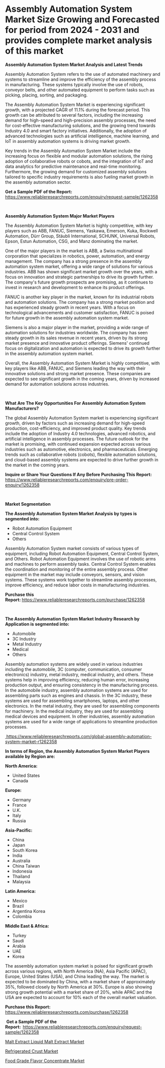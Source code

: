 <p><h1>Assembly Automation System Market Size Growing and Forecasted for period from 2024 - 2031 and provides complete market analysis of this market</h1></p><p><strong>Assembly Automation System Market Analysis and Latest Trends</strong></p>
<p><p>Assembly Automation System refers to the use of automated machinery and systems to streamline and improve the efficiency of the assembly process in manufacturing. These systems typically involve the use of robots, conveyor belts, and other automated equipment to perform tasks such as picking, placing, sorting, and packaging.</p><p>The Assembly Automation System Market is experiencing significant growth, with a projected CAGR of 11.1% during the forecast period. This growth can be attributed to several factors, including the increasing demand for high-speed and high-precision assembly processes, the need for cost-effective manufacturing solutions, and the growing trend towards Industry 4.0 and smart factory initiatives. Additionally, the adoption of advanced technologies such as artificial intelligence, machine learning, and IoT in assembly automation systems is driving market growth.</p><p>Key trends in the Assembly Automation System Market include the increasing focus on flexible and modular automation solutions, the rising adoption of collaborative robots or cobots, and the integration of IoT and data analytics for predictive maintenance and real-time monitoring. Furthermore, the growing demand for customized assembly solutions tailored to specific industry requirements is also fueling market growth in the assembly automation sector.</p></p>
<p><strong>Get a Sample PDF of the Report:&nbsp;</strong> <a href="https://www.reliableresearchreports.com/enquiry/request-sample/1262358">https://www.reliableresearchreports.com/enquiry/request-sample/1262358</a></p>
<p>&nbsp;</p>
<p><strong>Assembly Automation System Major Market Players</strong></p>
<p><p>The Assembly Automation System Market is highly competitive, with key players such as ABB, FANUC, Siemens, Yaskawa, Emerson, Kuka, Rockwell Automation, Dürr Group, Stäubli International, SCHUNK, Universal Robots, Epson, Estun Automation, CSG, and Manz dominating the market.</p><p>One of the major players in the market is ABB, a Swiss multinational corporation that specializes in robotics, power, automation, and energy management. The company has a strong presence in the assembly automation system market, offering a wide range of solutions for various industries. ABB has shown significant market growth over the years, with a focus on innovation and strategic partnerships to drive its growth further. The company's future growth prospects are promising, as it continues to invest in research and development to enhance its product offerings.</p><p>FANUC is another key player in the market, known for its industrial robots and automation solutions. The company has a strong market position and has experienced steady growth in recent years. With a focus on technological advancements and customer satisfaction, FANUC is poised for future growth in the assembly automation system market.</p><p>Siemens is also a major player in the market, providing a wide range of automation solutions for industries worldwide. The company has seen steady growth in its sales revenue in recent years, driven by its strong market presence and innovative product offerings. Siemens' continued focus on digitalization and automation is expected to drive its growth further in the assembly automation system market.</p><p>Overall, the Assembly Automation System Market is highly competitive, with key players like ABB, FANUC, and Siemens leading the way with their innovative solutions and strong market presence. These companies are expected to see significant growth in the coming years, driven by increased demand for automation solutions across industries.</p></p>
<p>&nbsp;</p>
<p><strong>What Are The Key Opportunities For Assembly Automation System Manufacturers?</strong></p>
<p><p>The global Assembly Automation System market is experiencing significant growth, driven by factors such as increasing demand for high-speed production, cost-efficiency, and improved product quality. Key trends include the adoption of Industry 4.0 technologies, advanced robotics, and artificial intelligence in assembly processes. The future outlook for the market is promising, with continued expansion expected across various industries such as automotive, electronics, and pharmaceuticals. Emerging trends such as collaborative robots (cobots), flexible automation solutions, and cloud-based assembly systems are expected to drive further growth in the market in the coming years.</p></p>
<p><strong>Inquire or Share Your Questions If Any Before Purchasing This Report:</strong> <a href="https://www.reliableresearchreports.com/enquiry/pre-order-enquiry/1262358">https://www.reliableresearchreports.com/enquiry/pre-order-enquiry/1262358</a></p>
<p>&nbsp;</p>
<p><strong>Market Segmentation</strong></p>
<p><strong>The Assembly Automation System Market Analysis by types is segmented into:</strong></p>
<p><ul><li>Robot Automation Equipment</li><li>Central Control System</li><li>Others</li></ul></p>
<p><p>Assembly Automation System market consists of various types of equipment, including Robot Automation Equipment, Central Control System, and Others. Robot Automation Equipment involves the use of robotic arms and machines to perform assembly tasks. Central Control System enables the coordination and monitoring of the entire assembly process. Other equipment in the market may include conveyors, sensors, and vision systems. These systems work together to streamline assembly processes, improve efficiency, and reduce labor costs in manufacturing industries.</p></p>
<p><strong>Purchase this Report:&nbsp;</strong><a href="https://www.reliableresearchreports.com/purchase/1262358">https://www.reliableresearchreports.com/purchase/1262358</a></p>
<p>&nbsp;</p>
<p><strong>The Assembly Automation System Market Industry Research by Application is segmented into:</strong></p>
<p><ul><li>Automobile</li><li>3C Industry</li><li>Metal Industry</li><li>Medical</li><li>Others</li></ul></p>
<p><p>Assembly automation systems are widely used in various industries including the automobile, 3C (computer, communication, consumer electronics) industry, metal industry, medical industry, and others. These systems help in improving efficiency, reducing human error, increasing production output, and ensuring consistency in the manufacturing process. In the automobile industry, assembly automation systems are used for assembling parts such as engines and chassis. In the 3C industry, these systems are used for assembling smartphones, laptops, and other electronics. In the metal industry, they are used for assembling components for machinery. In the medical industry, they are used for assembling medical devices and equipment. In other industries, assembly automation systems are used for a wide range of applications to streamline production processes.</p></p>
<p><a href="https://www.reliableresearchreports.com/global-assembly-automation-system-market-r1262358">&nbsp;https://www.reliableresearchreports.com/global-assembly-automation-system-market-r1262358</a></p>
<p><strong>In terms of Region, the Assembly Automation System Market Players available by Region are:</strong></p>
<p>
    <p> <strong> North America: </strong>
        <ul>
            <li>United States</li>
            <li>Canada</li>
        </ul>
        </p> 
    <p> <strong> Europe: </strong>
        <ul>
            <li>Germany</li>
            <li>France</li>
            <li>U.K.</li>
            <li>Italy</li>
            <li>Russia</li>
        </ul>
        </p> 
    <p> <strong> Asia-Pacific: </strong>
        <ul>
            <li>China</li>
            <li>Japan</li>
            <li>South Korea</li>
            <li>India</li>
            <li>Australia</li>
            <li>China Taiwan</li>
            <li>Indonesia</li>
            <li>Thailand</li>
            <li>Malaysia</li>
        </ul>
        </p> 
    <p> <strong> Latin America: </strong>
        <ul>
            <li>Mexico</li>
            <li>Brazil</li>
            <li>Argentina Korea</li>
            <li>Colombia</li>
        </ul>
        </p> 
    <p> <strong> Middle East & Africa: </strong>
        <ul>
            <li>Turkey</li>
            <li>Saudi</li>
            <li>Arabia</li>
            <li>UAE</li>
            <li>Korea</li>
        </ul>
    </p>
    </p>
<p><p>The assembly automation system market is poised for significant growth across various regions, with North America (NA), Asia Pacific (APAC), Europe, United States (USA), and China leading the way. The market is expected to be dominated by China, with a market share of approximately 35%, followed closely by North America at 30%. Europe is also showing strong growth potential with a market share of 20%, while APAC and the USA are expected to account for 10% each of the overall market valuation.</p></p>
<p><strong>Purchase this Report: </strong><a href="https://www.reliableresearchreports.com/purchase/1262358">https://www.reliableresearchreports.com/purchase/1262358</a></p>
<p>&nbsp;<strong>Get a Sample PDF of the Report:&nbsp;&nbsp;</strong><a href="https://www.reliableresearchreports.com/enquiry/request-sample/1262358">https://www.reliableresearchreports.com/enquiry/request-sample/1262358</a></p>
<p><strong></strong></p>
<p><p><a href="https://github.com/theanastasiyah/Market-Research-Report-List-1/blob/main/malt-extract-liquid-malt-extract-market.md">Malt Extract Liquid Malt Extract Market</a></p><p><a href="https://github.com/lukmanduiky01/Market-Research-Report-List-1/blob/main/refrigerated-crust-market.md">Refrigerated Crust Market</a></p><p><a href="https://github.com/khlifeservices/Market-Research-Report-List-1/blob/main/food-grade-flavor-concentrate-market.md">Food Grade Flavor Concentrate Market</a></p></p>